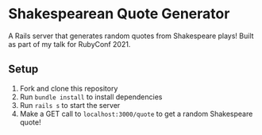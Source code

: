 # Shakespearean Quote Generator

A Rails server that generates random quotes from Shakespeare plays! Built as part of my talk for RubyConf 2021.

## Setup

1. Fork and clone this repository
2. Run `bundle install` to install dependencies
3. Run `rails s` to start the server
4. Make a GET call to `localhost:3000/quote` to get a random Shakespeare quote!
